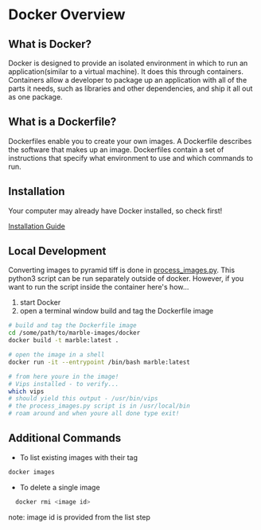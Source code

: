 
# Docker Overview

## What is Docker?

Docker is designed to provide an isolated environment in which to run an application(similar to a virtual machine). It does this through containers. Containers allow a developer to package up an application with all of the parts it needs, such as libraries and other dependencies, and ship it all out as one package.

## What is a Dockerfile?

Dockerfiles enable you to create your own images. A Dockerfile describes the software that makes up an image. Dockerfiles contain a set of instructions that specify what environment to use and which commands to run.

## Installation

Your computer may already have Docker installed, so check first!

[Installation Guide](https://docs.docker.com/get-docker/)

## Local Development

Converting images to pyramid tiff is done in [process_images.py](img_src/process_images.py). This python3 script can be run separately outside of docker. However, if you want to run the script inside the container here's how...

1. start Docker
2. open a terminal window build and tag the Dockerfile image

```bash
# build and tag the Dockerfile image
cd /some/path/to/marble-images/docker
docker build -t marble:latest .

# open the image in a shell
docker run -it --entrypoint /bin/bash marble:latest

# from here youre in the image!
# Vips installed - to verify...
which vips
# should yield this output - /usr/bin/vips
# the process_images.py script is in /usr/local/bin
# roam around and when youre all done type exit!
```

## Additional Commands

- To list existing images with their tag

```bash
docker images
```

- To delete a single image

```bash
  docker rmi <image id>
```

note: image id is provided from the list step
